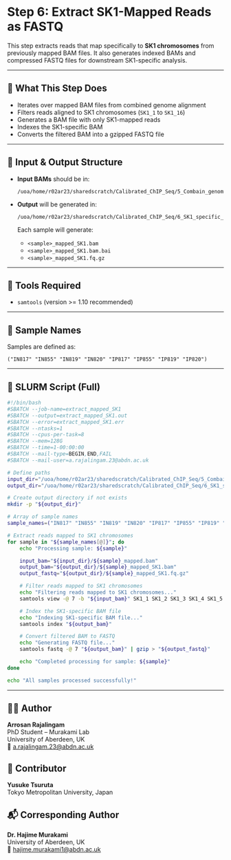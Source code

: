 # Step 6: Extract SK1-Mapped Reads as FASTQ

This step extracts reads that map specifically to **SK1 chromosomes** from previously mapped BAM files. It also generates indexed BAMs and compressed FASTQ files for downstream SK1-specific analysis.

---

## 📌 What This Step Does

- Iterates over mapped BAM files from combined genome alignment
- Filters reads aligned to SK1 chromosomes (`SK1_1` to `SK1_16`)
- Generates a BAM file with only SK1-mapped reads
- Indexes the SK1-specific BAM
- Converts the filtered BAM into a gzipped FASTQ file

---

## 📁 Input & Output Structure

- **Input BAMs** should be in:
  ```
  /uoa/home/r02ar23/sharedscratch/Calibrated_ChIP_Seq/5_Combain_genome_mapping_output/
  ```

- **Output** will be generated in:
  ```
  /uoa/home/r02ar23/sharedscratch/Calibrated_ChIP_Seq/6_SK1_specific_reads/
  ```

  Each sample will generate:
  - `<sample>_mapped_SK1.bam`
  - `<sample>_mapped_SK1.bam.bai`
  - `<sample>_mapped_SK1.fq.gz`

---

## 🧪 Tools Required

- `samtools` (version >= 1.10 recommended)

---

## 🧬 Sample Names

Samples are defined as:
```
("IN817" "IN855" "IN819" "IN820" "IP817" "IP855" "IP819" "IP820")
```

---

## 📜 SLURM Script (Full)

```bash
#!/bin/bash
#SBATCH --job-name=extract_mapped_SK1
#SBATCH --output=extract_mapped_SK1.out
#SBATCH --error=extract_mapped_SK1.err
#SBATCH --ntasks=1
#SBATCH --cpus-per-task=8
#SBATCH --mem=128G
#SBATCH --time=1-00:00:00
#SBATCH --mail-type=BEGIN,END,FAIL
#SBATCH --mail-user=a.rajalingam.23@abdn.ac.uk

# Define paths
input_dir="/uoa/home/r02ar23/sharedscratch/Calibrated_ChIP_Seq/5_Combain_genome_mapping_output"
output_dir="/uoa/home/r02ar23/sharedscratch/Calibrated_ChIP_Seq/6_SK1_specific_reads"

# Create output directory if not exists
mkdir -p "${output_dir}"

# Array of sample names
sample_names=("IN817" "IN855" "IN819" "IN820" "IP817" "IP855" "IP819" "IP820")

# Extract reads mapped to SK1 chromosomes
for sample in "${sample_names[@]}"; do
    echo "Processing sample: ${sample}"

    input_bam="${input_dir}/${sample}_mapped.bam"
    output_bam="${output_dir}/${sample}_mapped_SK1.bam"
    output_fastq="${output_dir}/${sample}_mapped_SK1.fq.gz"

    # Filter reads mapped to SK1 chromosomes
    echo "Filtering reads mapped to SK1 chromosomes..."
    samtools view -@ 7 -b "${input_bam}" SK1_1 SK1_2 SK1_3 SK1_4 SK1_5 SK1_6 SK1_7 SK1_8 SK1_9 SK1_10 SK1_11 SK1_12 SK1_13 SK1_14 SK1_15 SK1_16 > "${output_bam}"

    # Index the SK1-specific BAM file
    echo "Indexing SK1-specific BAM file..."
    samtools index "${output_bam}"

    # Convert filtered BAM to FASTQ
    echo "Generating FASTQ file..."
    samtools fastq -@ 7 "${output_bam}" | gzip > "${output_fastq}"

    echo "Completed processing for sample: ${sample}"
done

echo "All samples processed successfully!"
```

---

## 👨‍🔬 Author

**Arrosan Rajalingam**  
PhD Student – Murakami Lab  
University of Aberdeen, UK  
📧 a.rajalingam.23@abdn.ac.uk

## 🤝 Contributor

**Yusuke Tsuruta**  
Tokyo Metropolitan University, Japan

## 📬 Corresponding Author

**Dr. Hajime Murakami**  
University of Aberdeen, UK  
📧 hajime.murakami1@abdn.ac.uk
